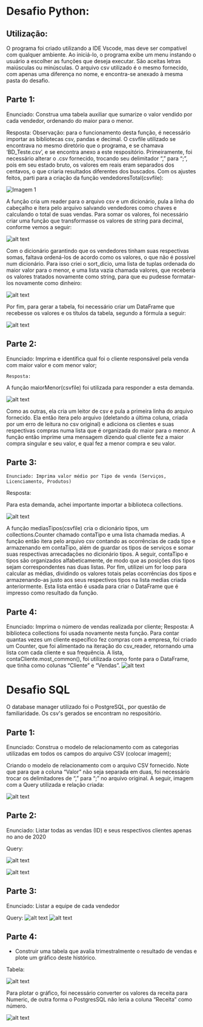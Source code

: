 
# Desafio Python:

## Utilização: 

O programa foi criado utilizando a IDE Vscode, mas deve ser compatível com qualquer ambiente. Ao iniciá-lo, o programa exibe um menu instando o usuário a escolher as funções que deseja executar. São aceitas letras maiúsculas ou minúsculas. O arquivo csv utilizado é o mesmo fornecido, com apenas uma diferença no nome, e encontra-se anexado à mesma pasta do desafio.

## Parte 1:

Enunciado: Construa uma tabela auxiliar que sumarize o valor vendido por cada vendedor, ordenando do maior para o menor.

Resposta:
	Observação: para o funcionamento desta função, é necessário importar as bibliotecas csv, pandas e decimal. O csvfile utilizado se encontrava no mesmo diretório que o programa, e se chamava ‘BD_Teste.csv’, e se encontra anexo a este respositório.
	Primeiramente, foi necessário alterar o .csv fornecido, trocando seu delimitador “,” para “;”, pois em seu estado bruto, os valores em reais eram separados dos centavos, o que criaria resultados diferentes dos buscados.
	Com os ajustes feitos, parti para a criação da função vendedoresTotal(csvfile):

![Imagem 1](https://raw.githubusercontent.com/bcatao92/desafio-sql/main/imagem1.jpg)

A função cria um reader para o arquivo csv e um dicionário, pula a linha do cabeçalho e itera pelo arquivo salvando vendedores como chaves e calculando o total de suas vendas. Para somar os valores, foi necessário criar uma função que transformasse os valores de string para decimal, conforme vemos a seguir:

![alt text](https://raw.githubusercontent.com/bcatao92/desafio-sql/main/imagem2.jpg)

Com o dicionário garantindo que os vendedores tinham suas respectivas somas, faltava ordená-los de acordo como os valores, o que não é possível num dicionário. Para isso criei o sort_dicio, uma lista de tuplas ordenada do maior valor para o menor, e uma lista vazia chamada valores, que receberia os valores tratados novamente como string, para que eu pudesse formatar-los novamente como dinheiro:

![alt text](https://raw.githubusercontent.com/bcatao92/desafio-sql/main/imagem3.jpg)

Por fim, para gerar a tabela, foi necessário criar um DataFrame que recebesse os valores e os títulos da tabela, segundo a fórmula a seguir:

![alt text](https://raw.githubusercontent.com/bcatao92/desafio-sql/main/imagem4.jpg)

## Parte 2:
Enunciado: Imprima e identifica qual foi o cliente responsável pela venda com maior valor e com menor valor;

	Resposta:
	
  A função maiorMenor(csvfile) foi utilizada para responder a esta demanda.
  
  ![alt text](https://raw.githubusercontent.com/bcatao92/desafio-sql/main/imagem5.jpg)
  
Como as outras, ela cria um leitor de csv e pula a primeira linha do arquivo fornecido. Ela então itera pelo arquivo (deletando a última coluna, criada por um erro de leitura no csv original) e adiciona os clientes e suas respectivas compras numa lista que é organizada do maior para o menor.
	A função então imprime uma mensagem dizendo qual cliente fez a maior compra singular e seu valor, e qual fez a menor compra e seu valor.

## Parte 3:
	Enunciado: Imprima valor médio por Tipo de venda (Serviços, Licenciamento, Produtos)

Resposta:

Para esta demanda, achei importante importar a biblioteca collections.
  
  ![alt text](https://raw.githubusercontent.com/bcatao92/desafio-sql/main/imagem6.jpg)

A função mediasTipos(csvfile) cria o dicionário tipos, um collections.Counter chamado contaTipo e uma lista chamada medias. A função então itera pelo arquivo csv contando as ocorrências de cada tipo e armazenando em contaTipo, além de guardar os tipos de serviços e somar suas respectivas arrecadações no dicionário tipos.
	A seguir, contaTipo e tipos são organizados alfabeticamente, de modo que as posições dos tipos sejam correspondentes nas duas listas.
	Por fim, utilizei um for loop para calcular as médias, dividindo os valores totais pelas ocorrências dos tipos e armazenando-as justo aos seus respectivos tipos na lista medias criada anteriormente. Esta lista então é usada para criar o DataFrame que é impresso como resultado da função.

## Parte 4:
Enunciado: Imprima o número de vendas realizada por cliente;
Resposta:
	A biblioteca collections foi usada novamente nesta função.
	Para contar quantas vezes um cliente específico fez compras com a empresa, foi criado um Counter, que foi alimentado na iteração do csv_reader, retornando uma lista com cada cliente e sua frequência. A lista, contaCliente.most_common(), foi utilizada como fonte para o DataFrame, que tinha como colunas “Cliente” e “Vendas”.
![alt text](https://raw.githubusercontent.com/bcatao92/desafio-sql/main/imagem7.jpg)


# Desafio SQL

O database manager utilizado foi o PostgreSQL, por questão de familiaridade. Os csv's gerados se encontram no respositório.

## Parte 1: 
Enunciado: Construa o modelo de relacionamento com as categorias utilizadas em todos os campos do arquivo CSV (colocar imagem);

Criando o modelo de relacionamento com o arquivo CSV fornecido. Note que para que a coluna “Valor” não seja separada em duas, foi necessário trocar os delimitadores de “,” para “;” no arquivo original.
A seguir, imagem com a Query utilizada e relação criada:

![alt text](https://raw.githubusercontent.com/bcatao92/desafio-sql/main/imagem8.jpg)

## Parte 2:
Enunciado: Listar todas as vendas (ID) e seus respectivos clientes apenas no ano de 2020


Query:

![alt text](https://raw.githubusercontent.com/bcatao92/desafio-sql/main/imagem9.jpg)

![alt text](https://raw.githubusercontent.com/bcatao92/desafio-sql/main/imagem10.jpg)

## Parte 3:
Enunciado: Listar a equipe de cada vendedor

Query:
![alt text](https://raw.githubusercontent.com/bcatao92/desafio-sql/main/imagem11.jpg)
![alt text](https://raw.githubusercontent.com/bcatao92/desafio-sql/main/imagem12.jpg)

## Parte 4:
- Construir uma tabela que avalia trimestralmente o resultado de vendas e plote um gráfico deste histórico.

Tabela:

![alt text](https://raw.githubusercontent.com/bcatao92/desafio-sql/main/imagem13.jpg)

Para plotar o gráfico, foi necessário converter os valores da receita para Numeric, de outra forma o PostgresSQL não leria a coluna “Receita” como número.

![alt text](https://raw.githubusercontent.com/bcatao92/desafio-sql/main/imagem14.jpg)
